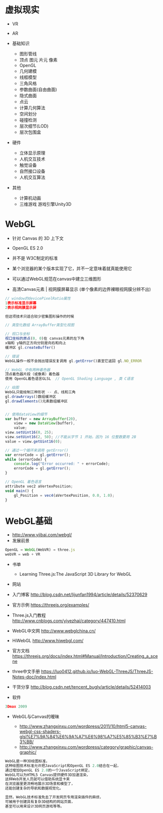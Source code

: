 # 虚拟现实

- VR
- AR

- 基础知识

  - 图形管线
  - 顶点 图元 片元 像素
  - OpenGL
  - 几何建模
  - 线框模型
  - 三角风格
  - 参数曲面(自由曲面)
  - 隐式曲面
  - 点云
  - 计算几何算法
  - 空间划分
  - 碰撞检测
  - 层次细节(LOD)
  - 层次包围盒

- 硬件

  - 立体显示原理
  - 人机交互技术
  - 触觉设备
  - 自然接口设备
  - 人机交互算法

- 其他

  - 计算机动画
  - 三维游戏 游戏引擎Unity3D

# WebGL

- 针对 Canvas 的 3D 上下文

- OpenGL ES 2.0

- 并不是 W3C制定的标准

- 某个浏览器的某个版本实现了它，并不一定意味着就真能使用它

- 可以通过WebGL规范在canvas中建立三维图形

- 高清Canvas元素 | 视网膜屏幕显示 (单个像素的边界裸眼视网膜分辨不出)

```javascript
// window的devicePixelRatio属性
1表示标准显示屏幕
2表示视网膜显示屏

但这项技术只适合较少密集图形操作的时候

// 类型化数组 ArrayBuffer类型化视图

// 视口与坐标
视口坐标的原点(0, 0)在 canvas元素的左下角
x轴和 y轴的正方向分别是向右和向上
缓冲区 gl.createBuffer()

// 错误
WebGL操作一般不会抛出错误反复调用 gl.getError()直至它返回 gl.NO_ERROR

// WebGL 中有两种着色器
顶点着色器片段（或像素）着色器
使用 OpenGL着色语言GLSL  // OpenGL Shading Language , 类 C语言

// 绘图
WebGL只能绘制三种形状 -- 点、线和三角
gl.drawArrays()数组缓冲区
gl.drawElements()元素数组缓冲区


// 使用dataView的细节
var buffer = new ArrayBuffer(20),
    view = new DataView(buffer),
    value;
view.setUint16(0, 25);
view.setUint16(2, 50); //不能从字节 1 开始，因为 16 位整数要用 2B
value = view.getUint16(0);

// 通过一个循环来调用 getError()
var errorCode = gl.getError();
while (errorCode) {
    console.log("Error occurred: " + errorCode);
    errorCode = gl.getError();
}

// OpenGL 着色语言
attribute vec2 aVertexPosition;
void main() {
    gl_Position = vec4(aVertexPosition, 0.0, 1.0);
}
```

# WebGL基础

- <http://www.yiibai.com/webgl/>
- 发展前景

```javascript
OpenGL → WebGL(WebVR) → three.js
webVR = web + VR
```

- 书单

  - Learning Three.js:The JavaScript 3D Library for WebGL

- 网站
- 入门博客 <http://blog.csdn.net/lijunfan1994/article/details/52370629>
- 官方示例 <https://threejs.org/examples/>
- Three.js入门教程 <http://www.cnblogs.com/yiyezhai/category/447410.html>
- WebGL中文网 <http://www.webglchina.cn/>
- HiWebGL <http://www.hiwebgl.com/>
- 官方文档<https://threejs.org/docs/index.html#Manual/Introduction/Creating_a_scene>
- three中文手册 <https://luo0412.github.io/luo-WebGL-ThreeJS/ThreeJS-Notes-doc/index.html>
- 干货分享 <http://blog.csdn.net/tencent_bugly/article/details/52414003>

- 软件

```javascript
3Dmax 2009
```

- WebGL与Canvas的暧昧

  - <http://www.zhangxinxu.com/wordpress/2011/10/html5-canvas-webgl-css-shaders-glsl%E7%9A%84%E6%9A%A7%E6%98%A7%E5%85%B3%E7%B3%BB/>
  - <http://www.zhangxinxu.com/wordpress/category/graphic/canvas-graphic/>

```javascript
WebGL是一种3D绘图标准，
这种绘图技术标准允许把JavaScript和OpenGL ES 2.0结合在一起，
通过增加OpenGL ES 2.0的一个JavaScript绑定，
WebGL可以为HTML5 Canvas提供硬件3D加速渲染，
这样Web开发人员就可以借助系统显卡来
在浏览器里更流畅地展示3D场景和模型了，
还能创建复杂的导航和数据视觉化。

显然，WebGL技术标准免去了开发网页专用渲染插件的麻烦，
可被用于创建具有复杂3D结构的网站页面，
甚至可以用来设计3D网页游戏等等。
```
